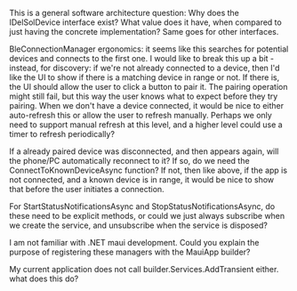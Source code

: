 This is a general software architecture question: Why does the IDelSolDevice interface exist? What value does it have, when compared to just having the concrete implementation?
Same goes for other interfaces.

BleConnectionManager ergonomics: it seems like this searches for potential devices and connects to the first one. I would like to break this up a bit - instead, for discovery: if we're not already connected to a device, then I'd like the UI to show if there is a matching device in range or not. If there is, the UI should allow the user to click a button to pair it. The pairing operation might still fail, but this way the user knows what to expect before they try pairing. When we don't have a device connected, it would be nice to either auto-refresh this or allow the user to refresh manually. Perhaps we only need to support manual refresh at this level, and a higher level could use a timer to refresh periodically?

If a already paired device was disconnected, and then appears again, will the phone/PC automatically reconnect to it? If so, do we need the ConnectToKnownDeviceAsync function? If not, then like above, if the app is not connected, and a known device is in range, it would be nice to show that before the user initiates a connection.

For StartStatusNotificationsAsync and StopStatusNotificationsAsync, do these need to be explicit methods, or could we just always subscribe when we create the service, and unsubscribe when the service is disposed?

I am not familiar with .NET maui development. Could you explain the purpose of registering these managers with the MauiApp builder?

My current application does not call builder.Services.AddTransient either. what does this do?
